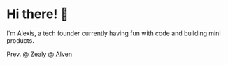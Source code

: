 # Hi there! 👋  
I'm Alexis, a tech founder currently having fun with code and building mini products.  

Prev. @ [Zealy](https://zealy.io/) @ [Alven](https://alven.co/)
